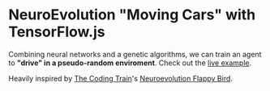 # NeuroEvolution "Moving Cars" with TensorFlow.js

Combining neural networks and a genetic algorithms, we can train an agent to **"drive" in a pseudo-random enviroment**. Check out the [live example](https://rapsssito.github.io/neuroevolution-cars/).

Heavily inspired by [The Coding Train](https://thecodingtrain.com/)'s [Neuroevolution Flappy Bird](https://github.com/CodingTrain/website/tree/master/Courses/natureofcode/11.3_neuroevolution_tfjs.js).
